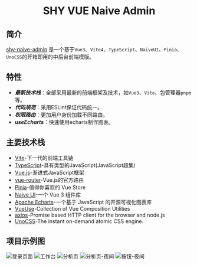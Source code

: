 <h1 align="center">
  SHY VUE Naive Admin
</h1>

## 简介

[shy-naive-admin](https://github.com/shy1118999/shy-naive-admin) 是一个基于`Vue3`、`Vite4`、`TypeScript`、`NaiveUI`、`Pinia`、`UnoCSS`的开箱即用的中后台前端模版。


## 特性

+ ***最新技术栈***：全部采用最新的前端框架及技术，如`Vue3`、`Vite`、包管理器`pnpm`等。
+ ***代码规范***：采用ESLint保证代码统一。
+ ***权限路由***：更加用户身份加载不同路由。
+ ***useEcharts***：快速使用echarts制作图表。

## 主要技术栈

+ [Vite](https://vitejs.dev/)-下一代的前端工具链  
+ [TypeScript](https://www.typescriptlang.org/)-具有类型的JavaScript(JavaScript超集)  
+ [Vue.js](https://vuejs.org/)-渐进式JavaScript框架  
+ [vue-router](https://router.vuejs.org/)-Vue.js的官方路由  
+ [Pinia](https://pinia.vuejs.org/)-值得你喜欢的 Vue Store  
+ [Naive UI](https://www.naiveui.com/)-一个 Vue 3 组件库
+ [Apache Echarts](https://echarts.apache.org/)-一个基于 JavaScript 的开源可视化图表库  
+ [VueUse](https://vueuse.org/)-Collection of Vue Composition Utilities  
+ [axios](https://github.com/axios/axios)-Promise based HTTP client for the browser and node.js  
+ [UnoCSS](https://github.com/unocss/unocss)-The instant on-demand atomic CSS engine.  


## 项目示例图

![登录页面](https://s2.loli.net/2023/01/30/dSHc4xPs5gqzAiL.png)
![工作台](https://s2.loli.net/2023/01/30/gT7XP3HdZW84ciJ.png)
![分析页](https://s2.loli.net/2023/01/30/MDHGc3Iwu8xONfV.png)
![分析页-夜间](https://s2.loli.net/2023/01/30/3lrHuWRN5ditQ7Z.png)
![按钮-夜间](https://s2.loli.net/2023/01/31/oS142kmwsMXKdCQ.png)
